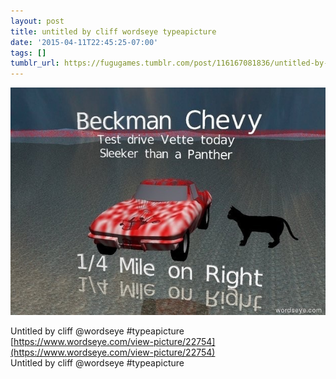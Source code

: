 ```yaml
---
layout: post
title: untitled by cliff wordseye typeapicture
date: '2015-04-11T22:45:25-07:00'
tags: []
tumblr_url: https://fugugames.tumblr.com/post/116167081836/untitled-by-cliff-wordseye-typeapicture
---
```

 ![](/tumblr_files/tumblr_nmoabpp3UC1tgne1po1_640.jpg)  

Untitled by cliff @wordseye #typeapicture  
[https://www.wordseye.com/view-picture/22754](https://www.wordseye.com/view-picture/22754)  
Untitled by cliff @wordseye #typeapicture

